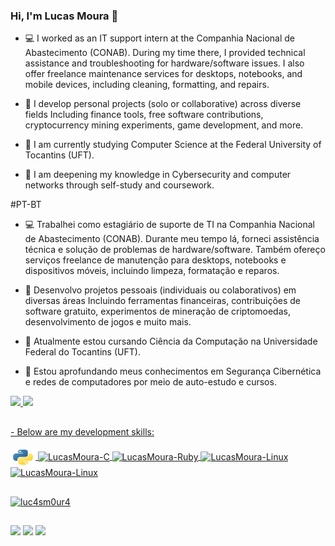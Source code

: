 ### Hi, I'm Lucas Moura 👋

- 💻 I worked as an IT support intern at the Companhia Nacional de Abastecimento (CONAB).
During my time there, I provided technical assistance and troubleshooting for hardware/software issues. I also offer freelance maintenance services for desktops, notebooks, and mobile devices, including cleaning, formatting, and repairs.

- 🚀 I develop personal projects (solo or collaborative) across diverse fields
Including finance tools, free software contributions, cryptocurrency mining experiments, game development, and more.

- 🔭 I am currently studying Computer Science at the Federal University of Tocantins (UFT).
- 🌱 I am deepening my knowledge in Cybersecurity and computer networks through self-study and coursework.

#PT-BT
- 💻 Trabalhei como estagiário de suporte de TI na Companhia Nacional de Abastecimento (CONAB).
Durante meu tempo lá, forneci assistência técnica e solução de problemas de hardware/software. Também ofereço serviços freelance de manutenção para desktops, notebooks e dispositivos móveis, incluindo limpeza, formatação e reparos.

- 🚀 Desenvolvo projetos pessoais (individuais ou colaborativos) em diversas áreas
Incluindo ferramentas financeiras, contribuições de software gratuito, experimentos de mineração de criptomoedas, desenvolvimento de jogos e muito mais.

- 🔭 Atualmente estou cursando Ciência da Computação na Universidade Federal do Tocantins (UFT).
- 🌱 Estou aprofundando meus conhecimentos em Segurança Cibernética e redes de computadores por meio de auto-estudo e cursos.

<div>
  <a href="https://github.com/luc4sm0ur4">
  <img height="180em" src="https://github-readme-stats.vercel.app/api?username=luc4sm0ur4&show_icons=true&theme=dark&include_all_commits=true&count_private=true"/>
  <img height="180em" src="https://github-readme-stats.vercel.app/api/top-langs/?username=luc4sm0ur4&layout=compact&langs_count=7&theme=dark"/>
</div>
  
  ##
  
<div id="minha-div">
    - Below are my development skills:
  </div>

  <div style="display: inline_block"><br>
  <img align="center" alt="LucasMoura-Python" height="30" width="40" src="https://raw.githubusercontent.com/devicons/devicon/master/icons/python/python-original.svg">
  <img align="center" alt="LucasMoura-C" height="30" width="40" src="https://cdn.jsdelivr.net/gh/devicons/devicon/icons/c/c-plain.svg">
  <img align="center" alt="LucasMoura-Ruby" height="30" width="40" src="https://cdn.jsdelivr.net/gh/devicons/devicon/icons/ruby/ruby-plain-wordmark.svg" />
  <img align="center" alt="LucasMoura-Linux" height="30" width="40" src="https://cdn.jsdelivr.net/gh/devicons/devicon/icons/linux/linux-original.svg" />
  <img align="center" alt="LucasMoura-Linux" height="30" width="40" src="https://cdn.jsdelivr.net/gh/devicons/devicon/icons/debian/debian-plain-wordmark.svg" />
  </div>
  
  ##
  <div>
  <img src="https://komarev.com/ghpvc/?username=luc4sm0ur4&color=red&style=flat-square" alt="luc4sm0ur4" />
  </div>
  
  ## 
  
<div> 
  <a href="https://www.instagram.com/luc4sm0ur4/" target="_blank"><img src="https://img.shields.io/badge/-Instagram-%23E4405F?style=for-the-badge&logo=instagram&logoColor=white" target="_blank"></a>
  <a href = "mailto:lucasmoura112.lm@gmail.com"><img src="https://img.shields.io/badge/-Gmail-%23333?style=for-the-badge&logo=gmail&logoColor=white" target="_blank"></a>
  <a href="https://www.linkedin.com/in/lucasmoura112/" target="_blank"><img src="https://img.shields.io/badge/-LinkedIn-%230077B5?style=for-the-badge&logo=linkedin&logoColor=white" target="_blank"></a> 
  </div>


